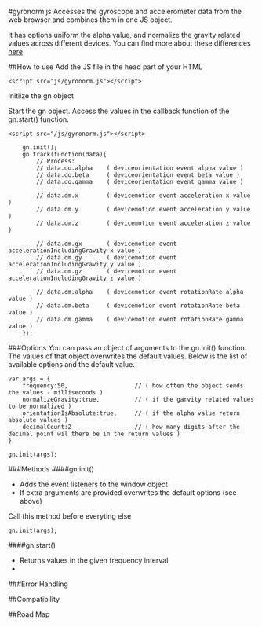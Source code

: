 #gyronorm.js
Accesses the gyroscope and accelerometer data from the web browser and combines them in one JS object.

It has options uniform the alpha value, and normalize the gravity related values across different devices. You can find more about these differences [here](http://dorukeker.com/know-thy-gyroscope-and-js-part-ii/)

##How to use
Add the JS file in the head part of your HTML

	<script src="js/gyronorm.js"></script>

Initiize the gn object

Start the gn object. Access the values in the callback function of the gn.start() function.

	<script src="/js/gyronorm.js"></script>
	
    	gn.init();
    	gn.track(function(data){
    		// Process:
			// data.do.alpha	( deviceorientation event alpha value )
			// data.do.beta		( deviceorientation event beta value )
			// data.do.gamma	( deviceorientation event gamma value )
		
			// data.dm.x		( devicemotion event acceleration x value )
			// data.dm.y		( devicemotion event acceleration y value )
			// data.dm.z		( devicemotion event acceleration z value )
		
			// data.dm.gx		( devicemotion event accelerationIncludingGravity x value )
			// data.dm.gy		( devicemotion event accelerationIncludingGravity y value )
			// data.dm.gz		( devicemotion event accelerationIncludingGravity z value )
			
			// data.dm.alpha	( devicemotion event rotationRate alpha value )
			// data.dm.beta		( devicemotion event rotationRate beta value )
			// data.dm.gamma	( devicemotion event rotationRate gamma value )
		});
	
###Options
You can pass an object of arguments to the gn.init() function. The values of that object overwrites the default values. Below is the list of available options and the default value.

	var args = {
		frequency:50,					// ( how often the object sends the values - milliseconds )
		normalizeGravity:true,			// ( if the garvity related values to be normalized )
		orientationIsAbsolute:true,		// ( if the alpha value return absolute values )
		decimalCount:2					// ( how many digits after the decimal point wil there be in the return values )
	}
	
	gn.init(args);

###Methods
####gn.init()
- Adds the event listeners to the window object
- If extra arguments are provided overwrites the default options (see above)

Call this method before everyting else

	gn.init(args);
		
####gn.start()
- Returns values in the given frequency interval
- 

###Error Handling

##Compatibility

##Road Map
